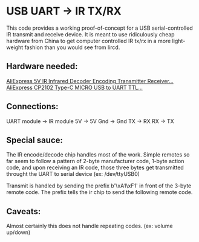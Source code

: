 # USB UART -> IR TX/RX

This code provides a working proof-of-concept for a USB serial-controlled IR transmit and receive device.
It is meant to use ridiculously cheap hardware from China to get computer controlled IR tx/rx in a more light-weight
fashion than you would see from lircd.

## Hardware needed:
[AliExpress 5V IR Infrared Decoder Encoding Transmitter Receiver...](https://www.aliexpress.us/item/3256802829723720.html)
[AliExpress CP2102 Type-C MICRO USB to UART TTL...](https://www.aliexpress.us/item/3256807364936421.html)

## Connections:
UART module -> IR module
5V -> 5V
Gnd -> Gnd
TX -> RX
RX -> TX

## Special sauce:
The IR encode/decode chip handles most of the work.
Simple remotes so far seem to follow a pattern of 2-byte manufacturer code, 1-byte action code, and upon receiving an IR code,
those three bytes get transmitted throught the UART to serial device (ex: /dev/ttyUSB0)

Transmit is handled by sending the prefix b'\xA1\xF1' in front of the 3-byte remote code. The prefix tells the ir chip to send
the following remote code.

## Caveats:
Almost certainly this does not handle repeating codes. (ex: volume up/down)

